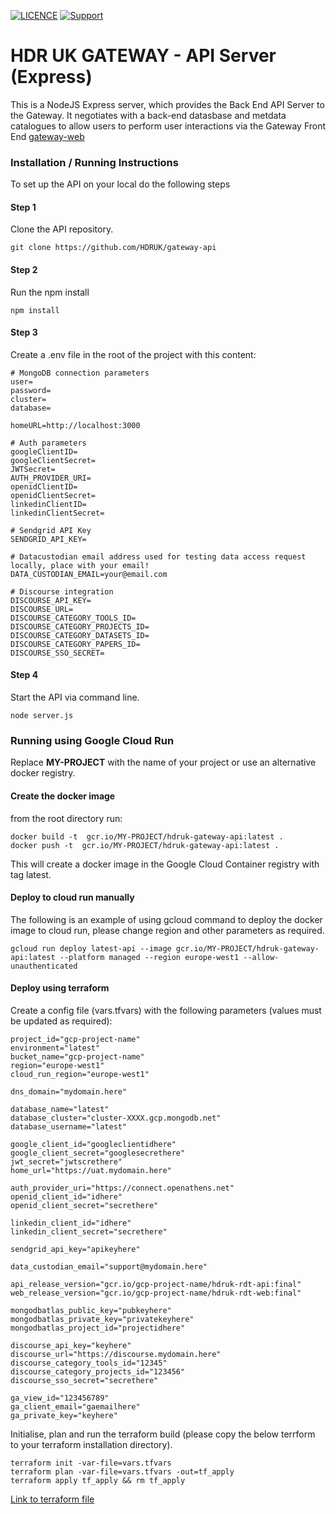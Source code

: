 [![LICENCE](https://img.shields.io/github/license/HDRUK/gateway-api)](https://github.com/HDRUK/gateway-api/blob/master/LICENSE)
[![Support](https://img.shields.io/badge/Supported%20By-HDR%20UK-blue)](https://hdruk.ac.uk)

# HDR UK GATEWAY - API Server (Express)

This is a NodeJS Express server, which provides the Back End API Server to the Gateway. It negotiates with a back-end datasbase and metdata catalogues to allow users to perform user interactions via the Gateway Front End [gateway-web](https://github.com/HDRUK/gateway-web)


### Installation / Running Instructions

To set up the API on your local do the following steps

#### Step 1
Clone the API repository.

`git clone https://github.com/HDRUK/gateway-api`

#### Step 2 
Run the npm install
```
npm install
```

#### Step 3
Create a .env file in the root of the project with this content:

```
# MongoDB connection parameters
user=
password=
cluster=
database=

homeURL=http://localhost:3000

# Auth parameters
googleClientID=
googleClientSecret=
JWTSecret=
AUTH_PROVIDER_URI=
openidClientID=
openidClientSecret=
linkedinClientID=
linkedinClientSecret=

# Sendgrid API Key
SENDGRID_API_KEY=

# Datacustodian email address used for testing data access request locally, place with your email!
DATA_CUSTODIAN_EMAIL=your@email.com

# Discourse integration
DISCOURSE_API_KEY=
DISCOURSE_URL=
DISCOURSE_CATEGORY_TOOLS_ID=
DISCOURSE_CATEGORY_PROJECTS_ID=
DISCOURSE_CATEGORY_DATASETS_ID=
DISCOURSE_CATEGORY_PAPERS_ID=
DISCOURSE_SSO_SECRET=
```

#### Step 4
Start the API via command line.

`node server.js`

### Running using Google Cloud Run

Replace **MY-PROJECT** with the name of your project or use an alternative docker registry.

#### Create the docker image

from the root directory run:

```
docker build -t  gcr.io/MY-PROJECT/hdruk-gateway-api:latest .
docker push -t  gcr.io/MY-PROJECT/hdruk-gateway-api:latest .
```

This will create a docker image in the Google Cloud Container registry with tag latest.

#### Deploy to cloud run manually

The following is an example of using gcloud command to deploy the docker image to cloud run, please change region and other parameters as required.

```
gcloud run deploy latest-api --image gcr.io/MY-PROJECT/hdruk-gateway-api:latest --platform managed --region europe-west1 --allow-unauthenticated
```

#### Deploy using terraform

Create a config file (vars.tfvars) with the following parameters (values must be updated as required):

```
project_id="gcp-project-name"
environment="latest"
bucket_name="gcp-project-name"
region="europe-west1"
cloud_run_region="europe-west1"

dns_domain="mydomain.here"

database_name="latest"
database_cluster="cluster-XXXX.gcp.mongodb.net"
database_username="latest"

google_client_id="googleclientidhere"
google_client_secret="googlesecrethere"
jwt_secret="jwtscrethere"
home_url="https://uat.mydomain.here"

auth_provider_uri="https://connect.openathens.net"
openid_client_id="idhere"
openid_client_secret="secrethere"

linkedin_client_id="idhere"
linkedin_client_secret="secrethere"

sendgrid_api_key="apikeyhere"

data_custodian_email="support@mydomain.here"

api_release_version="gcr.io/gcp-project-name/hdruk-rdt-api:final"
web_release_version="gcr.io/gcp-project-name/hdruk-rdt-web:final"

mongodbatlas_public_key="pubkeyhere"
mongodbatlas_private_key="privatekeyhere"
mongodbatlas_project_id="projectidhere"

discourse_api_key="keyhere"
discourse_url="https://discourse.mydomain.here"
discourse_category_tools_id="12345"
discourse_category_projects_id="123456"
discourse_sso_secret="secrethere"

ga_view_id="123456789"
ga_client_email="gaemailhere"
ga_private_key="keyhere"
```

Initialise, plan and run the terraform build (please copy the below terrform to your terraform installation directory).

```
terraform init -var-file=vars.tfvars
terraform plan -var-file=vars.tfvars -out=tf_apply
terraform apply tf_apply && rm tf_apply
```

[Link to terraform file](deployment/GCP/api.tf)
